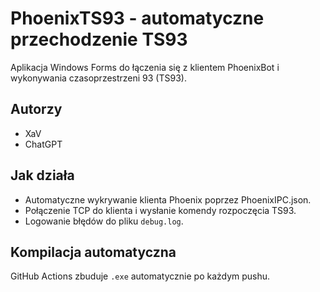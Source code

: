 # PhoenixTS93 - automatyczne przechodzenie TS93

Aplikacja Windows Forms do łączenia się z klientem PhoenixBot i wykonywania czasoprzestrzeni 93 (TS93).

## Autorzy
- XaV
- ChatGPT

## Jak działa

- Automatyczne wykrywanie klienta Phoenix poprzez PhoenixIPC.json.
- Połączenie TCP do klienta i wysłanie komendy rozpoczęcia TS93.
- Logowanie błędów do pliku `debug.log`.

## Kompilacja automatyczna
GitHub Actions zbuduje `.exe` automatycznie po każdym pushu.